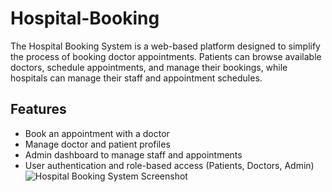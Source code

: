 # Hospital-Booking
The Hospital Booking System is a web-based platform designed to simplify the process of booking doctor appointments. Patients can browse available doctors, schedule appointments, and manage their bookings, while hospitals can manage their staff and appointment schedules.
## Features
- Book an appointment with a doctor
- Manage doctor and patient profiles
- Admin dashboard to manage staff and appointments
- User authentication and role-based access (Patients, Doctors, Admin)
![Hospital Booking System Screenshot](screenshot1.png)
